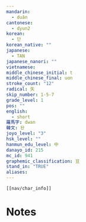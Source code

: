 ```yaml
---
mandarin:
  - duǎn
cantonese:
  - dyun2
korean:
  - 단
korean_native: ""
japanese:
  - TAN
japanese_nanori: ""
vietnamese:
middle_chinese_initial: t
middle_chinese_final: uɑn
stroke_count: "12"
radical: 矢
skip_number: 1-5-7
grade_level: 1
pos: ""
english:
  - short
羅馬字: dwan
韓文: 돤
joyo_level: "3"
hsk_level: ""
hanmun_edu_level: 中
danayo_id: 215
mc_id: 941
graphemic_classification: 豆
stand_in: "TRUE"
aliases:
---
```

```meta-bind-embed
[[nav/char_info]]
```

# Notes

